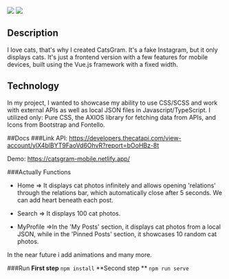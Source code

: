 
![](https://github.com/DanielSiedlecki/Catsgram/blob/main/demo.gif)
![](https://zapodaj.net/thumbs/aa2643982cf23.jpg)



## Description

I love cats, that's why I created CatsGram. It's a fake Instagram, but it only displays cats. It's just a frontend version with a few features for mobile devices, built using the Vue.js framework with a fixed width.


## Technology
In my project, I wanted to showcase my ability to use CSS/SCSS and work with external APIs as well as local JSON files in Javascript/TypeScript.
I utilized only: Pure CSS, the AXIOS library for fetching data from APIs, and Icons from Bootstrap and Fontello.

##Docs
###Link
API: https://developers.thecatapi.com/view-account/ylX4blBYT9FaoVd6OhvR?report=bOoHBz-8t

Demo: https://catsgram-mobile.netlify.app/

###Actually Functions
- Home => It displays cat photos infinitely and allows opening 'relations' through the relations bar, which automatically close after 5 seconds. We can add heart beneath each post.

- Search => It displays 100 cat photos.

- MyProfile =>In the 'My Posts' section, it displays cat photos from a local JSON, while in the 'Pinned Posts' section, it showcases 10 random cat photos.

In the near future i add animations and many more.

###Run
**First step**
`npm install` 
**Second step **
`npm run serve`

